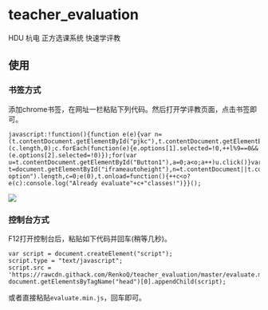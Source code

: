 # teacher_evaluation
HDU 杭电 正方选课系统 快速学评教

## 使用

### 书签方式

添加chrome书签，在网址一栏粘贴下列代码。然后打开学评教页面，点击书签即可。

```
javascript:!function(){function e(e){var n=(t.contentDocument.getElementById("pjkc"),t.contentDocument.getElementById("DataGrid1")),c=n.querySelectorAll("select"),l=(c.length,0);c.forEach(function(e){e.options[1].selected=!0,++l%9==0&&(e.options[2].selected=!0)});for(var u=t.contentDocument.getElementById("Button1"),a=0;a<o;a++)u.click()}var t=document.getElementById("iframeautoheight"),n=t.contentDocument||t.contentWindow.document,o=n.querySelectorAll("#pjkc option").length,c=0;e(0),t.onload=function(){++c<o?e(c):console.log("Already evaluate"+c+"classes!")}}();
```

![](http://ww1.sinaimg.cn/large/789d050dly1fregju9cf3j20e6070q39.jpg)

### 控制台方式

F12打开控制台后，粘贴如下代码并回车(稍等几秒)。
```
var script = document.createElement("script");
script.type = "text/javascript";
script.src = 'https://rawcdn.githack.com/RenkoQ/teacher_evaluation/master/evaluate.min.js';
document.getElementsByTagName("head")[0].appendChild(script);
```

或者直接粘贴`evaluate.min.js`，回车即可。